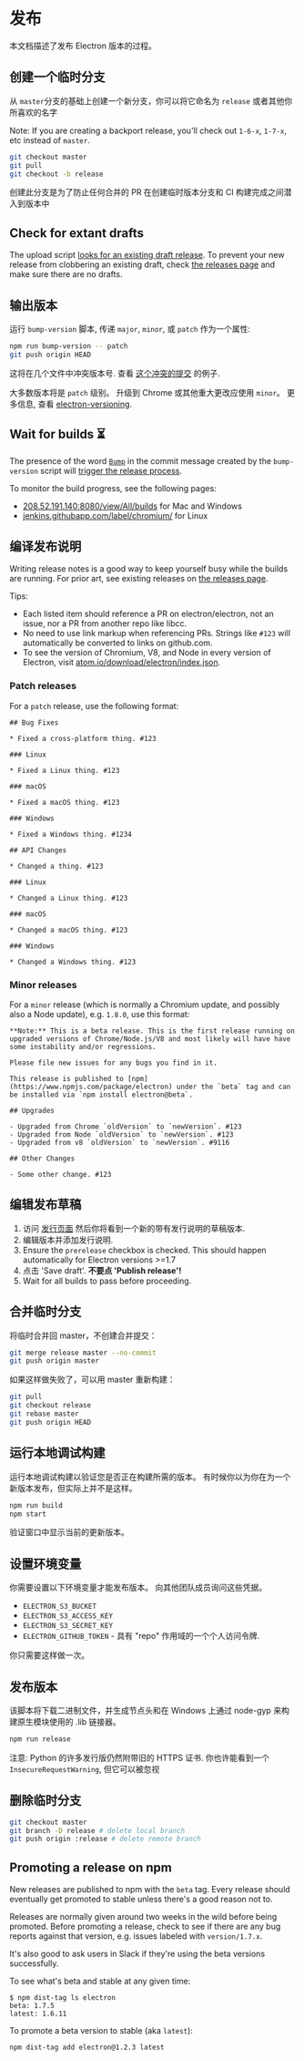# 发布

本文档描述了发布 Electron 版本的过程。

## 创建一个临时分支

从 `master`分支的基础上创建一个新分支，你可以将它命名为 `release` 或者其他你所喜欢的名字

Note: If you are creating a backport release, you'll check out `1-6-x`, `1-7-x`, etc instead of `master`.

```sh
git checkout master
git pull
git checkout -b release
```

创建此分支是为了防止任何合并的 PR 在创建临时版本分支和 CI 构建完成之间潜入到版本中

## Check for extant drafts

The upload script [looks for an existing draft release](https://github.com/electron/electron/blob/7961a97d7ddbed657c6c867cc8426e02c236c077/script/upload.py#L173-L181). To prevent your new release from clobbering an existing draft, check [the releases page](https://github.com/electron/electron/releases) and make sure there are no drafts.

## 输出版本

运行 `bump-version` 脚本, 传递 `major`, `minor`, 或 `patch` 作为一个属性:

```sh
npm run bump-version -- patch
git push origin HEAD
```

这将在几个文件中冲突版本号. 查看 [这个冲突的提交](https://github.com/electron/electron/commit/78ec1b8f89b3886b856377a1756a51617bc33f5a) 的例子.

大多数版本将是 `patch` 级别。 升级到 Chrome 或其他重大更改应使用 `minor`。 更多信息, 查看 [electron-versioning](/docs/tutorial/electron-versioning.md).

## Wait for builds :hourglass_flowing_sand:

The presence of the word [`Bump`](https://github.com/electron/electron/blob/7961a97d7ddbed657c6c867cc8426e02c236c077/script/cibuild-linux#L3-L6) in the commit message created by the `bump-version` script will [trigger the release process](https://github.com/electron/electron/blob/7961a97d7ddbed657c6c867cc8426e02c236c077/script/cibuild#L82-L96).

To monitor the build progress, see the following pages:

- [208.52.191.140:8080/view/All/builds](http://208.52.191.140:8080/view/All/builds) for Mac and Windows
- [jenkins.githubapp.com/label/chromium/](https://jenkins.githubapp.com/label/chromium/) for Linux

## 编译发布说明

Writing release notes is a good way to keep yourself busy while the builds are running. For prior art, see existing releases on [the releases page](https://github.com/electron/electron/releases).

Tips:

- Each listed item should reference a PR on electron/electron, not an issue, nor a PR from another repo like libcc.
- No need to use link markup when referencing PRs. Strings like `#123` will automatically be converted to links on github.com.
- To see the version of Chromium, V8, and Node in every version of Electron, visit [atom.io/download/electron/index.json](https://atom.io/download/electron/index.json).

### Patch releases

For a `patch` release, use the following format:

    ## Bug Fixes
    
    * Fixed a cross-platform thing. #123
    
    ### Linux
    
    * Fixed a Linux thing. #123
    
    ### macOS
    
    * Fixed a macOS thing. #123
    
    ### Windows
    
    * Fixed a Windows thing. #1234
    
    ## API Changes
    
    * Changed a thing. #123
    
    ### Linux
    
    * Changed a Linux thing. #123
    
    ### macOS
    
    * Changed a macOS thing. #123
    
    ### Windows
    
    * Changed a Windows thing. #123
    

### Minor releases

For a `minor` release (which is normally a Chromium update, and possibly also a Node update), e.g. `1.8.0`, use this format:

    **Note:** This is a beta release. This is the first release running on upgraded versions of Chrome/Node.js/V8 and most likely will have have some instability and/or regressions.
    
    Please file new issues for any bugs you find in it.
    
    This release is published to [npm](https://www.npmjs.com/package/electron) under the `beta` tag and can be installed via `npm install electron@beta`.
    
    ## Upgrades
    
    - Upgraded from Chrome `oldVersion` to `newVersion`. #123
    - Upgraded from Node `oldVersion` to `newVersion`. #123
    - Upgraded from v8 `oldVersion` to `newVersion`. #9116
    
    ## Other Changes
    
    - Some other change. #123
    

## 编辑发布草稿

1. 访问 [发行页面](https://github.com/electron/electron/releases) 然后你将看到一个新的带有发行说明的草稿版本.
2. 编辑版本并添加发行说明.
3. Ensure the `prerelease` checkbox is checked. This should happen automatically for Electron versions >=1.7
4. 点击 'Save draft'. **不要点 'Publish release'!**
5. Wait for all builds to pass before proceeding. 

## 合并临时分支

将临时合并回 master，不创建合并提交：

```sh
git merge release master --no-commit
git push origin master
```

如果这样做失败了，可以用 master 重新构建：

```sh
git pull
git checkout release
git rebase master
git push origin HEAD
```

## 运行本地调试构建

运行本地调试构建以验证您是否正在构建所需的版本。 有时候你以为你在为一个新版本发布，但实际上并不是这样。

```sh
npm run build
npm start
```

验证窗口中显示当前的更新版本。

## 设置环境变量

你需要设置以下环境变量才能发布版本。 向其他团队成员询问这些凭据。

- `ELECTRON_S3_BUCKET`
- `ELECTRON_S3_ACCESS_KEY`
- `ELECTRON_S3_SECRET_KEY`
- `ELECTRON_GITHUB_TOKEN` - 具有 "repo" 作用域的一个个人访问令牌.

你只需要这样做一次。

## 发布版本

该脚本将下载二进制文件，并生成节点头和在 Windows 上通过 node-gyp 来构建原生模块使用的 .lib 链接器。

```sh
npm run release
```

注意: Python 的许多发行版仍然附带旧的 HTTPS 证书. 你也许能看到一个 `InsecureRequestWarning`, 但它可以被忽视

## 删除临时分支

```sh
git checkout master
git branch -D release # delete local branch
git push origin :release # delete remote branch
```

## Promoting a release on npm

New releases are published to npm with the `beta` tag. Every release should eventually get promoted to stable unless there's a good reason not to.

Releases are normally given around two weeks in the wild before being promoted. Before promoting a release, check to see if there are any bug reports against that version, e.g. issues labeled with `version/1.7.x`.

It's also good to ask users in Slack if they're using the beta versions successfully.

To see what's beta and stable at any given time:

    $ npm dist-tag ls electron  
    beta: 1.7.5
    latest: 1.6.11
    

To promote a beta version to stable (aka `latest`):

    npm dist-tag add electron@1.2.3 latest
